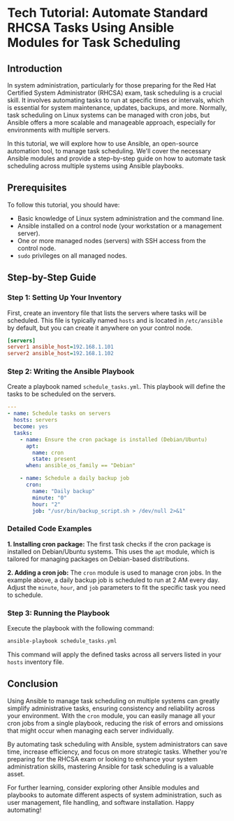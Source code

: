 # Tech Tutorial: Automate Standard RHCSA Tasks Using Ansible Modules for Task Scheduling

## Introduction

In system administration, particularly for those preparing for the Red Hat Certified System Administrator (RHCSA) exam, task scheduling is a crucial skill. It involves automating tasks to run at specific times or intervals, which is essential for system maintenance, updates, backups, and more. Normally, task scheduling on Linux systems can be managed with cron jobs, but Ansible offers a more scalable and manageable approach, especially for environments with multiple servers.

In this tutorial, we will explore how to use Ansible, an open-source automation tool, to manage task scheduling. We'll cover the necessary Ansible modules and provide a step-by-step guide on how to automate task scheduling across multiple systems using Ansible playbooks.

## Prerequisites

To follow this tutorial, you should have:
- Basic knowledge of Linux system administration and the command line.
- Ansible installed on a control node (your workstation or a management server).
- One or more managed nodes (servers) with SSH access from the control node.
- `sudo` privileges on all managed nodes.

## Step-by-Step Guide

### Step 1: Setting Up Your Inventory

First, create an inventory file that lists the servers where tasks will be scheduled. This file is typically named `hosts` and is located in `/etc/ansible` by default, but you can create it anywhere on your control node.

```ini
[servers]
server1 ansible_host=192.168.1.101
server2 ansible_host=192.168.1.102
```

### Step 2: Writing the Ansible Playbook

Create a playbook named `schedule_tasks.yml`. This playbook will define the tasks to be scheduled on the servers.

```yaml
---
- name: Schedule tasks on servers
  hosts: servers
  become: yes
  tasks:
    - name: Ensure the cron package is installed (Debian/Ubuntu)
      apt:
        name: cron
        state: present
      when: ansible_os_family == "Debian"

    - name: Schedule a daily backup job
      cron:
        name: "Daily backup"
        minute: "0"
        hour: "2"
        job: "/usr/bin/backup_script.sh > /dev/null 2>&1"
```

### Detailed Code Examples

**1. Installing cron package:** 
The first task checks if the cron package is installed on Debian/Ubuntu systems. This uses the `apt` module, which is tailored for managing packages on Debian-based distributions.

**2. Adding a cron job:**
The `cron` module is used to manage cron jobs. In the example above, a daily backup job is scheduled to run at 2 AM every day. Adjust the `minute`, `hour`, and `job` parameters to fit the specific task you need to schedule.

### Step 3: Running the Playbook

Execute the playbook with the following command:

```bash
ansible-playbook schedule_tasks.yml
```

This command will apply the defined tasks across all servers listed in your `hosts` inventory file.

## Conclusion

Using Ansible to manage task scheduling on multiple systems can greatly simplify administrative tasks, ensuring consistency and reliability across your environment. With the `cron` module, you can easily manage all your cron jobs from a single playbook, reducing the risk of errors and omissions that might occur when managing each server individually.

By automating task scheduling with Ansible, system administrators can save time, increase efficiency, and focus on more strategic tasks. Whether you're preparing for the RHCSA exam or looking to enhance your system administration skills, mastering Ansible for task scheduling is a valuable asset.

For further learning, consider exploring other Ansible modules and playbooks to automate different aspects of system administration, such as user management, file handling, and software installation. Happy automating!